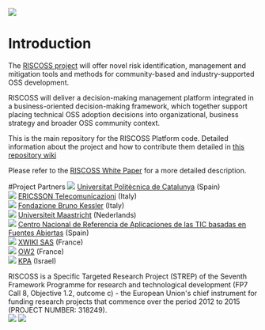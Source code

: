 ![](https://github.com/riscoss/riscoss-corporate/wiki/images/logos/logo_riscoss_text.png)

# Introduction

The [RISCOSS project](http://www.riscoss.eu) will offer novel risk identification, management and mitigation tools and methods for community-based and industry-supported OSS development. 

RISCOSS will deliver a decision-making management platform integrated in a business-oriented decision-making framework, which together support placing technical OSS adoption decisions into organizational, business strategy and broader OSS community context.

This is the main repository for the RISCOSS Platform code. Detailed information about the project and how to contribute them detailed in  [this repository wiki](https://github.com/RISCOSS/riscoss-corporate/wiki)

Please refer to the [RISCOSS White Paper](http://www.riscoss.eu/bin/download/Discover/Whitepaper/RISCOSS-Whitepaper.pdf) for a more detailed description.

#Project Partners
![](https://github.com/riscoss/riscoss-corporate/wiki/images/logos/partners/upc_logo.jpg) [Universitat Politècnica de Catalunya](http://www.upc.edu/) (Spain) <br>
 ![](https://github.com/riscoss/riscoss-corporate/wiki/images/logos/partners/ericsson_logo.jpg) [ERICSSON Telecomunicazioni](http://www.ericsson.com/it) (Italy) <br>
![](https://github.com/riscoss/riscoss-corporate/wiki/images/logos/partners/FBK_logo.jpg) [Fondazione Bruno Kessler](http://www.fbk.eu/) (Italy) <br>
![](https://github.com/riscoss/riscoss-corporate/wiki/images/logos/partners/maastricht_logo.jpg) [Universiteit Maastricht](http://www.maastrichtuniversity.nl/) (Nederlands) <br>
![](https://github.com/riscoss/riscoss-corporate/wiki/images/logos/partners/cenatic_logo.jpg) [Centro Nacional de Referencia de Aplicaciones de las TIC basadas en Fuentes Abiertas](http://www.cenatic.es/) (Spain) <br>
![](https://github.com/riscoss/riscoss-corporate/wiki/images/logos/partners/xwiki_logo.jpg) [XWIKI SAS](http://www.xwiki.com/en/) (France)  <br>
 ![](https://github.com/riscoss/riscoss-corporate/wiki/images/logos/partners/ow2_logo.jpg) [OW2](http://www.ow2.org/) (France) <br>
 ![](https://github.com/riscoss/riscoss-corporate/wiki/images/logos/partners/kpa_logo.jpg) [KPA](http://www.kpa-group.com/) (Israel) <br>

RISCOSS is a Specific Targeted Research Project (STREP) of the Seventh Framework Programme for research and technological development (FP7 Call 8, Objective 1.2, outcome c) - the European Union's chief instrument for funding research projects that commence over the period 2012 to 2015 (PROJECT NUMBER: 318249).<br>
 ![](https://github.com/riscoss/riscoss-corporate/wiki/images/logos/FP7-gen-RGB-small.jpg)
 ![](https://github.com/riscoss/riscoss-corporate/wiki/images/logos/European_Commission_Logo.jpg)

